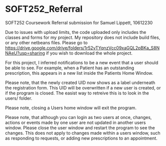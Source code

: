 # SOFT252_Referral
SOFT252 Coursework Referral submission for Samuel Lippett, 10612230


Due to issues with upload limits, the code uploaded only includes the classes and forms for my project. My repository does not include build files, or any other netbeans files. 
Please go to https://drive.google.com/drive/folders/1r52vTYqnzVcc09xaGQL2pBKa_S8NNAeU?usp=sharing if you wish to download the whole project. 


For this project, I inferred notifications to be a new event that a user should be able to see. For example, when a Patient has an outstanding prescription, this appears in a new list inside the Patients Home Window.


Please note, that the newly created UID now shows as a label underneath the registration form. This UID will be overwritten if a new user is created, or if the program is closed. The easist way to retreive this is to look in the users/ folder. 

Please note, closing a Users home window will exit the program.

Please note, that although you can login as two users at once, changes, actions or events made by one user are not updated in another users window. Please close the user window and restart the program to see the changes. This does not apply to changes made within a users window, such as responding to requests, or adding new prescriptions to an appointment.   

